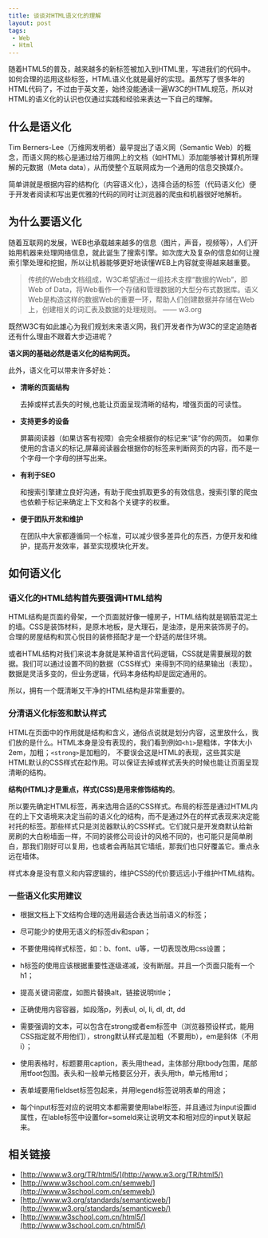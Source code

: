 ```yaml
---
title: 谈谈对HTML语义化的理解
layout: post
tags:
 - Web
 - Html
---
```


随着HTML5的普及，越来越多的新标签被加入到HTML里，写进我们的代码中。如何合理的运用这些标签，HTML语义化就是最好的实现。虽然写了很多年的HTML代码了，不过由于英文差，始终没能通读一遍W3C的HTML规范，所以对HTML的语义化的认识也仅通过实践和经验来表达一下自己的理解。

<!--more-->

## 什么是语义化

Tim Berners-Lee（万维网发明者）最早提出了语义网（Semantic Web）的概念，而语义网的核心是通过给万维网上的文档（如HTML）添加能够被计算机所理解的元数据（Meta data），从而使整个互联网成为一个通用的信息交换媒介。

简单讲就是根据内容的结构化（内容语义化），选择合适的标签（代码语义化）便于开发者阅读和写出更优雅的代码的同时让浏览器的爬虫和机器很好地解析。

## 为什么要语义化

随着互联网的发展，WEB也承载越来越多的信息（图片，声音，视频等），人们开始用机器来处理网络信息，就此诞生了搜索引擎。如次庞大及复杂的信息如何让搜索引擎处理和挖掘，所以让机器能够更好地读懂WEB上内容就变得越来越重要。

> 传统的Web由文档组成，W3C希望通过一组技术支撑“数据的Web”，即Web of Data，将Web看作一个存储和管理数据的大型分布式数据库。语义Web是构造这样的数据Web的重要一环，帮助人们创建数据并存储在Web上，创建相关的词汇表及数据的处理规则。 —— w3.org

既然W3C有如此雄心为我们规划未来语义网，我们开发者作为W3C的坚定追随者还有什么理由不跟着大步迈进呢？

**语义网的基础必然是语义化的结构网页。**

此外，语义化可以带来许多好处：

- **清晰的页面结构**

	去掉或样式丢失的时候,也能让页面呈现清晰的结构，增强页面的可读性。
 
- **支持更多的设备**

	屏幕阅读器（如果访客有视障）会完全根据你的标记来“读”你的网页。
	如果你使用的含语义的标记,屏幕阅读器会根据你的标签来判断网页的内容，而不是一个字母一个字母的拼写出来。
 
- **有利于SEO**

	和搜索引擎建立良好沟通，有助于爬虫抓取更多的有效信息，搜索引擎的爬虫也依赖于标记来确定上下文和各个关键字的权重。
 
- **便于团队开发和维护**
 
	在团队中大家都遵循同一个标准，可以减少很多差异化的东西，方便开发和维护，提高开发效率，甚至实现模块化开发。

## 如何语义化

### 语义化的HTML结构首先要强调HTML结构

HTML结构是页面的骨架，一个页面就好像一幢房子，HTML结构就是钢筋混泥土的墙。CSS是装饰材料，是原木地板，是大理石，是油漆，是用来装饰房子的。合理的房屋结构和赏心悦目的装修搭配才是一个舒适的居住环境。

或者HTML结构对我们来说本身就是某种语言代码逻辑，CSS就是需要展现的数据。我们可以通过设置不同的数据（CSS样式）来得到不同的结果输出（表现）。数据是灵活多变的，但业务逻辑，代码本身结构却是固定通用的。

所以，拥有一个既清晰又干净的HTML结构是非常重要的。

### 分清语义化标签和默认样式

HTML在页面中的作用就是结构和含义，通俗点说就是划分内容，这里放什么，我们放的是什么。HTML本身是没有表现的，我们看到例如```<h1>```是粗体，字体大小2em，加粗；```<strong>```是加粗的， 不要误会这是HTML的表现，这些其实是HTML默认的CSS样式在起作用。可以保证去掉或样式丢失的时候也能让页面呈现清晰的结构。

**结构(HTML)才是重点，样式(CSS)是用来修饰结构的**。

所以要先确定HTML标签，再来选用合适的CSS样式。布局的标签是通过HTML内在的上下文语境来决定当前的语义化的结构，而不是通过外在的样式表现来决定能衬托的标签。那些样式只是浏览器默认的CSS样式。它们就只是开发商默认给新房刷的大白粉墙面一样，不同的装修公司设计的风格不同的，也可能只是简单刷白，那我们刚好可以复用，也或者会再贴其它墙纸，那我们也只好覆盖它。重点永远在墙体。

样式本身是没有意义和内容逻辑的，维护CSS的代价要远远小于维护HTML结构。

### 一些语义化实用建议

- 根据文档上下文结构合理的选用最适合表达当前语义的标签；

- 尽可能少的使用无语义的标签div和span；

- 不要使用纯样式标签，如：b、font、u等，一切表现改用css设置；

- h标签的使用应该根据重要性逐级递减，没有断层。并且一个页面只能有一个h1；
 
- 提高关键词密度，如图片替换alt，链接说明title；
 
- 正确使用内容容器，如段落p，列表ul, ol, li, dl, dt, dd
 
- 需要强调的文本，可以包含在strong或者em标签中（浏览器预设样式，能用CSS指定就不用他们），strong默认样式是加粗（不要用b），em是斜体（不用i）；
 
- 使用表格时，标题要用caption，表头用thead，主体部分用tbody包围，尾部用tfoot包围。表头和一般单元格要区分开，表头用th，单元格用td；
 
- 表单域要用fieldset标签包起来，并用legend标签说明表单的用途；
 
- 每个input标签对应的说明文本都需要使用label标签，并且通过为input设置id属性，在lable标签中设置for=someld来让说明文本和相对应的input关联起来。

## 相关链接

- [http://www.w3.org/TR/html5/](http://www.w3.org/TR/html5/)
- [http://www.w3school.com.cn/semweb/](http://www.w3school.com.cn/semweb/)
- [http://www.w3.org/standards/semanticweb/](http://www.w3.org/standards/semanticweb/)
- [http://www.w3school.com.cn/html5/](http://www.w3school.com.cn/html5/)



